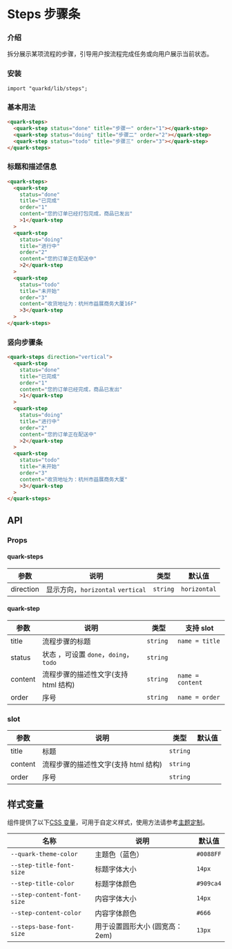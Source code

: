 # Steps 步骤条

### 介绍

拆分展示某项流程的步骤，引导用户按流程完成任务或向用户展示当前状态。

### 安装

```tsx
import "quarkd/lib/steps";
```

### 基本用法

```html
<quark-steps>
  <quark-step status="done" title="步骤一" order="1"></quark-step>
  <quark-step status="doing" title="步骤二" order="2"></quark-step>
  <quark-step status="todo" title="步骤三" order="3"></quark-step>
</quark-steps>
```

### 标题和描述信息

```html
<quark-steps>
  <quark-step
    status="done"
    title="已完成"
    order="1"
    content="您的订单已经打包完成，商品已发出"
    >1</quark-step
  >
  <quark-step
    status="doing"
    title="进行中"
    order="2"
    content="您的订单正在配送中"
    >2</quark-step
  >
  <quark-step
    status="todo"
    title="未开始"
    order="3"
    content="收货地址为：杭州市益展商务大厦16F"
    >3</quark-step
  >
</quark-steps>
```

### 竖向步骤条

```html
<quark-steps direction="vertical">
  <quark-step
    status="done"
    title="已完成"
    order="1"
    content="您的订单已经完成，商品已发出"
    >1</quark-step
  >
  <quark-step
    status="doing"
    title="进行中"
    order="2"
    content="您的订单正在配送中"
    >2</quark-step
  >
  <quark-step
    status="todo"
    title="未开始"
    order="3"
    content="收货地址为：杭州市益展商务大厦"
    >3</quark-step
  >
</quark-steps>
```

## API

### Props

#### quark-steps

| 参数      | 说明                              | 类型     | 默认值       |
| --------- | --------------------------------- | -------- | ------------ |
| direction | 显示方向，`horizontal` `vertical` | `string` | `horizontal` |

#### quark-step

| 参数    | 说明                                   | 类型      | 支持 slot        |
| ------- | -------------------------------------- | --------- | ---------------- |
| title   | 流程步骤的标题                         | `string`  | `name = title`   |
| status  | 状态 ，可设置 `done`，`doing`， `todo` | `string`  |
| content | 流程步骤的描述性文字(支持 html 结构)   | `string ` | `name = content` |
| order   | 序号                                   | `string`  | `name = order`   |

### slot

| 参数    | 说明                                 | 类型     | 默认值 |
| ------- | ------------------------------------ | -------- | ------ |
| title   | 标题                                 | `string` |        |
| content | 流程步骤的描述性文字(支持 html 结构) | `string` |        |
| order   | 序号                                 | `string` |

## 样式变量

组件提供了以下[CSS 变量](https://developer.mozilla.org/zh-CN/docs/Web/CSS/Using_CSS_custom_properties)，可用于自定义样式，使用方法请参考[主题定制](#/zh-CN/guide/theme)。

| 名称                       | 说明                            | 默认值    |
| -------------------------- | ------------------------------- | --------- |
| `--quark-theme-color`      | 主题色（蓝色）                  | `#0088FF` |
| `--step-title-font-size`   | 标题字体大小                    | `14px`    |
| `--step-title-color`       | 标题字体颜色                    | `#909ca4` |
| `--step-content-font-size` | 内容字体大小                    | `14px`    |
| `--step-content-color`     | 内容字体颜色                    | `#666`    |
| `--steps-base-font-size`   | 用于设置圆形大小 (圆宽高： 2em) | `13px`    |

